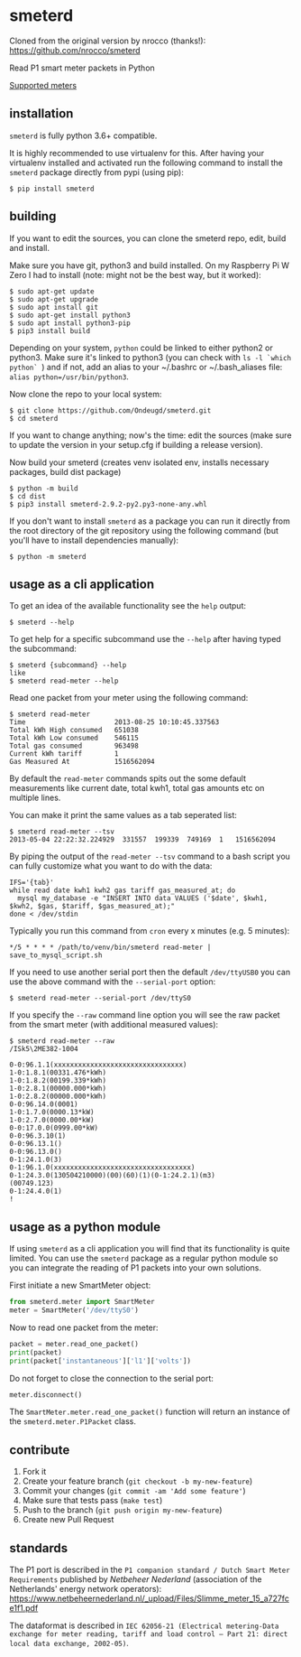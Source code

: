 smeterd
=======

Cloned from the original version by nrocco (thanks!): https://github.com/nrocco/smeterd 

Read P1 smart meter packets in Python

[Supported meters](supported-meters.md)

installation
------------

`smeterd` is fully python 3.6+ compatible.

It is highly recommended to use virtualenv for this.
After having your virtualenv installed and activated run the following command to install
the `smeterd` package directly from pypi (using pip):

    $ pip install smeterd

building
-----------------------

If you want to edit the sources, you can clone the smeterd repo, edit, build and install.

Make sure you have git, python3 and build installed.
On my Raspberry Pi W Zero I had to install (note: might not be the best way, but it worked):

    $ sudo apt-get update
    $ sudo apt-get upgrade
    $ sudo apt install git
    $ sudo apt-get install python3
    $ sudo apt install python3-pip
    $ pip3 install build

Depending on your system, `python` could be linked to either python2 or python3.
Make sure it's linked to python3 (you can check with ``ls -l `which python` ``) and if not, add an alias to your ~/.bashrc or ~/.bash_aliases file: `alias python=/usr/bin/python3`.

Now clone the repo to your local system:

    $ git clone https://github.com/Ondeugd/smeterd.git
    $ cd smeterd
    
If you want to change anything; now's the time: edit the sources (make sure to update the version in your setup.cfg if building a release version).

Now build your smeterd (creates venv isolated env, installs necessary packages, build dist package) 

    $ python -m build
    $ cd dist
    $ pip3 install smeterd-2.9.2-py2.py3-none-any.whl

If you don't want to install `smeterd` as a package you can run it directly
from the root directory of the git repository using the following command 
(but you'll have to install dependencies manually):

    $ python -m smeterd



usage as a cli application
--------------------------

To get an idea of the available functionality see the `help` output:

    $ smeterd --help

To get help for a specific subcommand use the `--help` after
having typed the subcommand:

    $ smeterd {subcommand} --help
    like
    $ smeterd read-meter --help
    
Read one packet from your meter using the following command:

    $ smeterd read-meter
    Time                      2013-08-25 10:10:45.337563
    Total kWh High consumed   651038
    Total kWh Low consumed    546115
    Total gas consumed        963498
    Current kWh tariff        1
    Gas Measured At           1516562094


By default the `read-meter` commands spits out the some default measurements like 
current date, total kwh1, total gas amounts etc on multiple lines.

You can make it print the same values as a tab seperated list:

    $ smeterd read-meter --tsv
    2013-05-04 22:22:32.224929	331557	199339	749169	1	1516562094


By piping the output of the `read-meter --tsv` command to a bash script you can fully
customize what you want to do with the data:

    IFS='{tab}'
    while read date kwh1 kwh2 gas tariff gas_measured_at; do
      mysql my_database -e "INSERT INTO data VALUES ('$date', $kwh1, $kwh2, $gas, $tariff, $gas_measured_at);"
    done < /dev/stdin


Typically you run this command from `cron` every x minutes (e.g. 5 minutes):

    */5 * * * * /path/to/venv/bin/smeterd read-meter | save_to_mysql_script.sh


If you need to use another serial port then the default `/dev/ttyUSB0` you can
use the above command with the `--serial-port` option:

    $ smeterd read-meter --serial-port /dev/ttyS0


If you specify the `--raw` command line option you will see the
raw packet from the smart meter (with additional measured values):

    $ smeterd read-meter --raw
    /ISk5\2ME382-1004

    0-0:96.1.1(xxxxxxxxxxxxxxxxxxxxxxxxxxxxxxxx)
    1-0:1.8.1(00331.476*kWh)
    1-0:1.8.2(00199.339*kWh)
    1-0:2.8.1(00000.000*kWh)
    1-0:2.8.2(00000.000*kWh)
    0-0:96.14.0(0001)
    1-0:1.7.0(0000.13*kW)
    1-0:2.7.0(0000.00*kW)
    0-0:17.0.0(0999.00*kW)
    0-0:96.3.10(1)
    0-0:96.13.1()
    0-0:96.13.0()
    0-1:24.1.0(3)
    0-1:96.1.0(xxxxxxxxxxxxxxxxxxxxxxxxxxxxxxxxxx)
    0-1:24.3.0(130504210000)(00)(60)(1)(0-1:24.2.1)(m3)
    (00749.123)
    0-1:24.4.0(1)
    !


usage as a python module
------------------------

If using `smeterd` as a cli application you will find that its functionality
is quite limited. You can use the `smeterd` package as a regular python module
so you can integrate the reading of P1 packets into your own solutions.

First initiate a new SmartMeter object:
```python
from smeterd.meter import SmartMeter
meter = SmartMeter('/dev/ttyS0')
```

Now to read one packet from the meter:
```python
packet = meter.read_one_packet()
print(packet)
print(packet['instantaneous']['l1']['volts'])
```

Do not forget to close the connection to the serial port:
```python
meter.disconnect()
```

The `SmartMeter.meter.read_one_packet()` function will return an instance of
the `smeterd.meter.P1Packet` class.


contribute
----------

1. Fork it
2. Create your feature branch (`git checkout -b my-new-feature`)
3. Commit your changes (`git commit -am 'Add some feature'`)
4. Make sure that tests pass (`make test`)
5. Push to the branch (`git push origin my-new-feature`)
6. Create new Pull Request

standards
---------

The P1 port is described in the `P1 companion standard / Dutch Smart Meter Requirements` published by *Netbeheer Nederland* (association of the Netherlands' energy network operators):  
https://www.netbeheernederland.nl/_upload/Files/Slimme_meter_15_a727fce1f1.pdf

The dataformat is described in `IEC 62056-21 (Electrical metering-Data exchange for meter reading, tariff and load control – Part 21: direct local data exchange, 2002-05)`.
